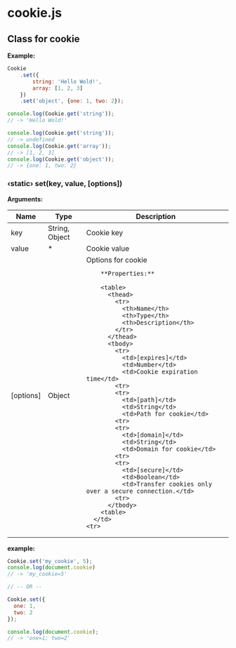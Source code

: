 cookie.js
====================================================

Class for cookie
----------------------------------------------------

**Example:**

```js
Cookie
    .set({
        string: 'Hello Wold!',
        array: [1, 2, 3]
    })
    .set('object', {one: 1, two: 2});

console.log(Cookie.get('string'));
// -> 'Hello Wold!'

console.log(Cookie.get('string'));
// -> undefined
console.log(Cookie.get('array'));
// -> [1, 2, 3]
console.log(Cookie.get('object'));
// -> {one: 1, two: 2}
```

### &#8249;static&#8250; set(key, value, [options])

**Arguments:**

<table>
  <thead>
    <tr> 
      <th>Name</th>
      <th>Type</th>
      <th>Description</th>
    </tr>
  </thead>
  <tbody>
    <tr>
      <td>key</td>
      <td>String, Object</td>
      <td>Cookie key</td>
    <tr>
    <tr>
      <td>value</td>
      <td>*</td>
      <td>Cookie value</td>
    <tr>
    <tr>
      <td>[options]</td>
      <td>Object</td>
      <td>
        Options for cookie
        
        **Properties:**
        
        <table>
          <thead>
            <tr> 
              <th>Name</th>
              <th>Type</th>
              <th>Description</th>
            </tr>
          </thead>
          <tbody>
            <tr>
              <td>[expires]</td>
              <td>Number</td>
              <td>Cookie expiration time</td>
            <tr>
            <tr>
              <td>[path]</td>
              <td>String</td>
              <td>Path for cookie</td>
            <tr>
            <tr>
              <td>[domain]</td>
              <td>String</td>
              <td>Domain for cookie</td>
            <tr>
            <tr>
              <td>[secure]</td>
              <td>Boolean</td>
              <td>Transfer cookies only over a secure connection.</td>
            <tr>
          </tbody>
        <table>
      </td>
    <tr>
  </tbody>
<table>

**example:**

```js
Cookie.set('my_cookie', 5);
console.log(document.cookie)
// -> 'my_cookie=5'

// -- OR --

Cookie.set({
  one: 1,
  two: 2
});

console.log(document.cookie);
// -> 'one=1; two=2'
```



